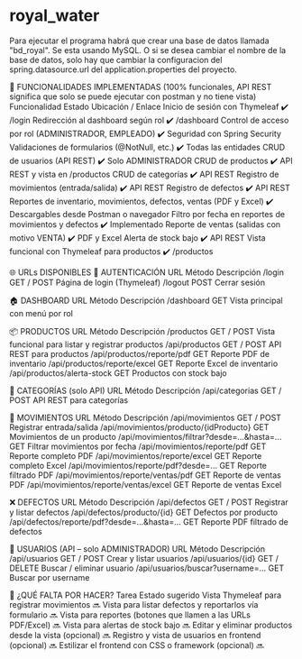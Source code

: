 # royal_water
Para ejecutar el programa habrá que crear una base de datos llamada "bd_royal". Se esta usando MySQL. O si se desea cambiar el nombre de la base de datos, solo hay que cambiar la configuracion del spring.datasource.url del application.properties del proyecto.

🧠 FUNCIONALIDADES IMPLEMENTADAS (100% funcionales, API REST significa que solo se puede ejecutar con postman y no tiene vista)
Funcionalidad	Estado	Ubicación / Enlace
Inicio de sesión con Thymeleaf	✔️	/login
Redirección al dashboard según rol	✔️	/dashboard
Control de acceso por rol (ADMINISTRADOR, EMPLEADO)	✔️	Seguridad con Spring Security
Validaciones de formularios (@NotNull, etc.)	✔️	Todas las entidades
CRUD de usuarios (API REST)	✔️	Solo ADMINISTRADOR
CRUD de productos	✔️	API REST y vista en /productos
CRUD de categorías	✔️	API REST
Registro de movimientos (entrada/salida)	✔️	API REST
Registro de defectos	✔️	API REST
Reportes de inventario, movimientos, defectos, ventas (PDF y Excel)	✔️	Descargables desde Postman o navegador
Filtro por fecha en reportes de movimientos y defectos	✔️	Implementado
Reporte de ventas (salidas con motivo VENTA)	✔️	PDF y Excel
Alerta de stock bajo	✔️	API REST
Vista funcional con Thymeleaf para productos	✔️	/productos

🌐 URLs DISPONIBLES
🔐 AUTENTICACIÓN
URL	Método	Descripción
/login	GET / POST	Página de login (Thymeleaf)
/logout	POST	Cerrar sesión

🏠 DASHBOARD
URL	Método	Descripción
/dashboard	GET	Vista principal con menú por rol

📦 PRODUCTOS
URL	Método	Descripción
/productos	GET / POST	Vista funcional para listar y registrar productos
/api/productos	GET / POST	API REST para productos
/api/productos/reporte/pdf	GET	Reporte PDF de inventario
/api/productos/reporte/excel	GET	Reporte Excel de inventario
/api/productos/alerta-stock	GET	Productos con stock bajo

📁 CATEGORÍAS (solo API)
URL	Método	Descripción
/api/categorias	GET / POST	API REST para categorías

🔁 MOVIMIENTOS
URL	Método	Descripción
/api/movimientos	GET / POST	Registrar entrada/salida
/api/movimientos/producto/{idProducto}	GET	Movimientos de un producto
/api/movimientos/filtrar?desde=...&hasta=...	GET	Filtrar movimientos por fecha
/api/movimientos/reporte/pdf	GET	Reporte completo PDF
/api/movimientos/reporte/excel	GET	Reporte completo Excel
/api/movimientos/reporte/pdf?desde=...	GET	Reporte filtrado PDF
/api/movimientos/reporte/ventas/pdf	GET	Reporte de ventas PDF
/api/movimientos/reporte/ventas/excel	GET	Reporte de ventas Excel

❌ DEFECTOS
URL	Método	Descripción
/api/defectos	GET / POST	Registrar y listar defectos
/api/defectos/producto/{id}	GET	Defectos por producto
/api/defectos/reporte/pdf?desde=...&hasta=...	GET	Reporte PDF filtrado de defectos

👤 USUARIOS (API – solo ADMINISTRADOR)
URL	Método	Descripción
/api/usuarios	GET / POST	Crear y listar usuarios
/api/usuarios/{id}	GET / DELETE	Buscar / eliminar usuario
/api/usuarios/buscar?username=...	GET	Buscar por username

📌 ¿QUÉ FALTA POR HACER?
Tarea	Estado sugerido
Vista Thymeleaf para registrar movimientos	🔜
Vista para listar defectos y reportarlos vía formulario	🔜
Vista para reportes (botones que llamen a las URLs PDF/Excel)	🔜
Vista para alertas de stock bajo	🔜
Editar y eliminar productos desde la vista (opcional)	🔜
Registro y vista de usuarios en frontend (opcional)	🔜
Estilizar el frontend con CSS o framework (opcional)	🔜
